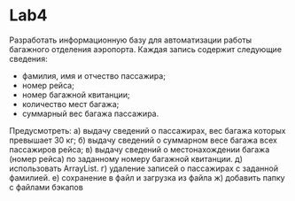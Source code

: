 # Lab4
Разработать информационную базу для автоматизации работы багажного отделения аэропорта.
Каждая запись содержит следующие сведения:
-	фамилия, имя и отчество пассажира;
-	номер рейса;
-	номер багажной квитанции;
-	количество мест багажа;
-	суммарный вес багажа пассажира.

Предусмотреть:
а) выдачу сведений о пассажирах, вес багажа которых превышает 30 кг;
б) выдачу сведений о суммарном весе багажа всех пассажиров рейса;
в) выдачу сведений о местонахождении багажа (номер рейса) по заданному номеру багажной квитанции.
д) использовать ArrayList.
г) удаление записей о пассажирах с заданной фамилией. 
е) сохранение в файл и загрузка из файла
ж) добавить папку с файлами бэкапов

